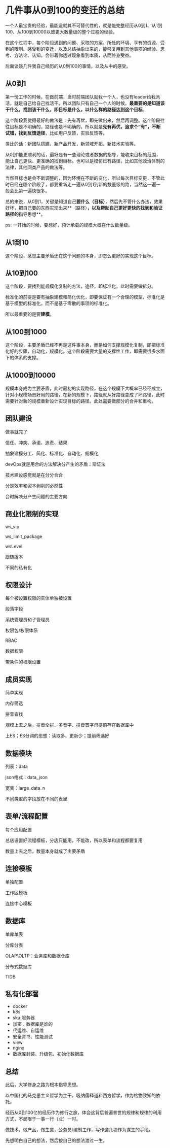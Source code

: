 # 几件事从0到100的变迁的总结

一个人最宝贵的经验，最能造就其不可替代性的，就是能完整经历从0到1、从1到100、从100到10000以致更大数量级的整个过程的经验。

在这个过程中，每个阶段遇到的问题、采取的方案、所处的环境、享有的资源、受到的限制、感受到的变迁，以及总结抽象出来的，能够复用到其他事项的经验、思考、方法论、认知，会带着你透过现象看到本质，从而终身受益。

后面谈谈几件我自己经历的从0到100的事情，以及从中的感受。

## 从0到1

第一份工作的时候，在做前端，当时前端团队就我一个人，也没有leader给我派活，就是自己给自己找活干。所以团队只有自己一个人的时候，**最重要的是知道该干什么，找到该干什么，即目标是什么，以什么样的路径达到这个目标**。

这个阶段我觉得最好的做法是：先有再优，即先做出来，然后再调整。这个阶段往往目标是不明确的，路径也是不明确的，所以就是**先有再优，追求个“有”，不断试错，找到反馈途径**，比如用户反馈，实验反馈等。

类比的话：新团队搭建，新产品开发，新领域开拓，新技术实验等。

从0到1能更顺利的话，最好是有一些理论或者数据的指导，能收束目标的范围，能让自己更快、更准确的找到目标。也可以是模仿已有路径，比如其他政治体制的法律，其他同类产品的做法等。

当然目标也是会不断调整的，因为环境在不断的变化，所以每次目标变更，不管此时已经在哪个阶段了，都要重新走一遍从0到1到新的数量级的路，当然这一遍一般会比第一遍快很多。

总的来说，从0到1，关键是知道自己**要什么（目标）**，然后先不管什么办法，效果好坏，把自己要的东西实现出来**（路径）**，以及帮助自己更好更快的找到和验证路径的**指导思想**。



ps: 一开始的时候，要想好，预计承载的规模大概在什么数量级。



## 从1到10

这个阶段，感觉主要矛盾还在这个问题的本身，即怎么更好的实现这个目标。



## 从10到100

这个阶段，要找到能规模化复制的方法，途径，即标准化。此时需要做拆分。

标准化的前提是要有抽象建模和简化优化，即要保证有一个合理的模型，标准化是基于模型的标准化，而不是基于零散的事项的标准化。

所以最重要的是要**建模**。





## 从100到1000

这个阶段，主要矛盾已经不再是这件事本身，而是如何支撑规模化复制，即把标准化好的步骤，自动化，规模化。这个阶段需要大量的支撑性工作，即需要很多水面下的体系的支撑。



## 从1000到10000

规模本身成为主要矛盾，此时最初的实现路径，在这个规模下大概率已经不成立，针对小规模场景好用的路径，在新的规模下，路径就从好路径变成了坏路径，此时需要针对新的规模重新设计实现目标的路径。此处需要做部分的合并和重构。









## 团队建设





做事就完了

信任、冲突、承诺、追责、结果

抽象建模分工、简化、标准化、自动化、规模化

devOps就是用合的方法解决分产生的矛盾：辩证法

技术建设感觉就是在分分合合

分是效率和资本剥削的必然性

合时解决分产生问题的主要方向





## 商业化限制的实现

ws_vip

ws_limit_package

wsLevel

跟随版本

不同的私有化

## 权限设计

每个被设置权限的实体单独被设置

段落字段

系统管理员和子管理员

权限包/权限体系

RBAC

数据权限

带条件的权限设置

## 成员实现

简单实现

内存筛选

拼音查找

规模上去之后，拼音全拼、多音字、拼音首字母提前存在数据库中

上ES；ES分词的思想：读取多、更新少；提前筛选好



## 数据模块

列表：data

json格式：data_json

宽表：large_data_n

不同类型的字段放在不同的表里



## 表单/流程配置

每个应用配置

总店设置好流程模板，分店只能用，不能改，所以表单和流程都要复用

数量上去之后，数量本身就成了主要矛盾



## 连接模板

单独配置

工作区模板

连接中心模板

## 数据库

单库单表

分库分表

OLAP\OLTP：业务库和数据仓库

分布式数据库

TIDB



## 私有化部署

- docker
- k8s
- sku:服务器
- 加密：数据库是谁的
- 代运维、自运维
- 安全背书、性能测试
- view
- nginx
- 数据库封装、升级包、初始化数据库







## 总结

此后，大学修身之路为根本指导思想。

以中国化的马克思主义哲学为主干，吸纳儒释道和西方哲学，作为格物致知的依托。

经历从0到100亿的经历作为修行之旅，体会这背后普遍普世的规律和规律的利用方式，不局限于一事一行（业）一时。

做技术，做产品，做生意，公务员/编制工作，写作这几项作为谋生的手段。

先想明白自己的想法，然后按自己的想法渡过一生。



















